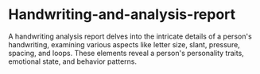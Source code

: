 # Handwriting-and-analysis-report
A handwriting analysis report delves into the intricate details of a person's handwriting, examining various aspects like letter size, slant, pressure, spacing, and loops. These elements reveal a person's personality traits, emotional state, and behavior patterns. 

